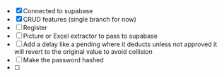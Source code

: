 - [x] Connected to supabase
- [x] CRUD features (single branch for now)
- [ ] Register
- [ ] Picture or Excel extractor to pass to supabase
- [ ] Add a delay like a pending where it deducts unless not approved it will revert to the original value to avoid collision
- [ ] Make the password hashed
- [ ]
